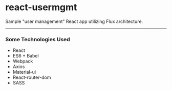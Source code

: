 # react-usermgmt
Sample "user management" React app utilizing Flux architecture.

- - - -

### Some Technologies Used
* React
* ES6 + Babel
* Webpack
* Axios
* Material-ui
* React-router-dom
* SASS